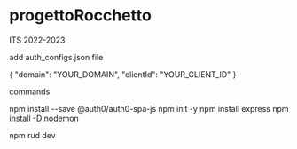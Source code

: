 # progettoRocchetto
ITS 2022-2023

add auth_configs.json file

{
  "domain": "YOUR_DOMAIN",
  "clientId": "YOUR_CLIENT_ID"
}

commands

npm install --save @auth0/auth0-spa-js
npm init -y
npm install express
npm install -D nodemon

npm rud dev
